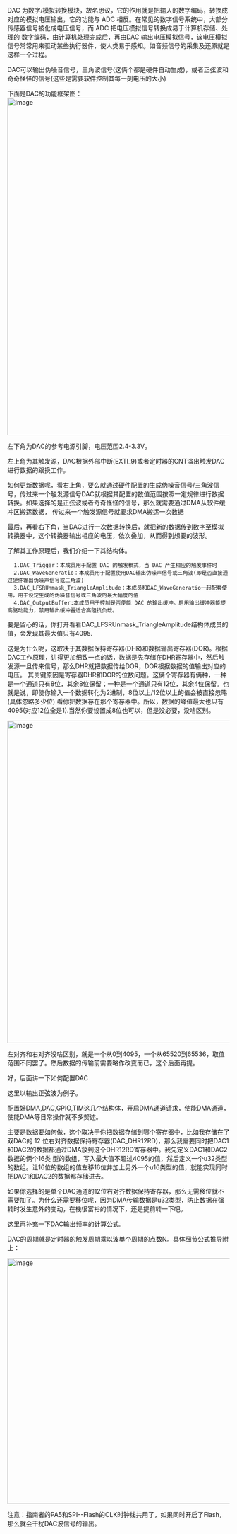   DAC 为数字/模拟转换模块，故名思议，它的作用就是把输入的数字编码，转换成对应的模拟电压输出，它的功能与 ADC 相反。在常见的数字信号系统中，大部分传感器信号被化成电压信号，而 ADC 把电压模拟信号转换成易于计算机存储、处理的
数字编码，由计算机处理完成后，再由DAC 输出电压模拟信号，该电压模拟信号常常用来驱动某些执行器件，使人类易于感知。如音频信号的采集及还原就是这样一个过程。

  DAC可以输出伪噪音信号，三角波信号(这俩个都是硬件自动生成)，或者正弦波和奇奇怪怪的信号(这些是需要软件控制其每一刻电压的大小)
  
  下面是DAC的功能框架图：
  <img width="1235" height="763" alt="image" src="https://github.com/user-attachments/assets/6221cef7-3059-407d-bc36-ff8978e47e32" />

  左下角为DAC的参考电源引脚，电压范围2.4-3.3V。
  
  左上角为其触发源，DAC根据外部中断(EXTI_9)或者定时器的CNT溢出触发DAC进行数据的跟换工作。
  
  如何更新数据呢，看右上角，要么就通过硬件配置的生成伪噪音信号/三角波信号，传过来一个触发源信号DAC就根据其配置的数值范围按照一定规律进行数据转换。如果选择的是正弦波或者奇奇怪怪的信号，那么就需要通过DMA从软件缓冲区搬运数据，
传过来一个触发源信号就要求DMA搬运一次数据

  最后，再看右下角，当DAC进行一次数据转换后，就把新的数据传到数字至模拟转换器中，这个转换器输出相应的电压，依次叠加，从而得到想要的波形。

  了解其工作原理后，我们介绍一下其结构体。

      1.DAC_Trigger：本成员用于配置 DAC 的触发模式，当 DAC 产生相应的触发事件时
      2.DAC_WaveGeneratio：本成员用于配置使用DAC输出伪噪声信号或三角波(即是否直接通过硬件输出伪噪声信号或三角波)
      3.DAC_LFSRUnmask_TriangleAmplitude：本成员和DAC_WaveGeneratio一起配套使用，用于设定生成的伪噪音信号或三角波的最大幅度的值
      4.DAC_OutputBuffer:本成员用于控制是否使能 DAC 的输出缓冲。启用输出缓冲器能提高驱动能力，禁用输出缓冲器适合高阻抗负载。

  要是留心的话，你打开看看DAC_LFSRUnmask_TriangleAmplitude结构体成员的值，会发现其最大值只有4095.

  这是为什么呢，这取决于其数据保持寄存器(DHR)和数据输出寄存器(DOR)。根据DAC工作原理，讲得更加细致一点的话，数据是先存储在DHR寄存器中，然后触发源一旦传来信号，那么DHR就把数据传给DOR，DOR根据数据的值输出对应的电压。
其关键原因是寄存器DHR和DOR的位数问题。这俩个寄存器有俩种，一种是一个通道只有8位，其余8位保留；一种是一个通道只有12位，其余4位保留。也就是说，即使你输入一个数据转化为2进制，8位以上/12位以上的值会被直接忽略(具体忽略多少位)
看你把数据存在那个寄存器中。所以，数据的峰值最大也只有4095(对应12位全是1).当然你要设置成8位也可以，但是没必要，没啥区别。

  <img width="792" height="729" alt="image" src="https://github.com/user-attachments/assets/d52ade01-c354-4f45-a9d9-a08f40c34a6f" />

  左对齐和右对齐没啥区别，就是一个从0到4095，一个从65520到65536，取值范围不同罢了。然后数据的传输前需要略作改变而已，这个后面再提。

  好，后面讲一下如何配置DAC

  这里以输出正弦波为例子。

  配置好DMA,DAC,GPIO,TIM这几个结构体，开启DMA通道请求，使能DMA通道，使能DMA等日常操作就不多赘述。

  主要是数据要如何做，这个取决于你把数据存储到哪个寄存器中，比如我存储在了双DAC的 12 位右对齐数据保持寄存器(DAC_DHR12RD)，那么我需要同时把DAC1和DAC2的数据都通过DMA放到这个DHR12RD寄存器中。我先定义DAC1和DAC2数据的俩个16类
型的数组，写入最大值不超过4095的值，然后定义一个u32类型的数组。让16位的数组的值左移16位并加上另外一个u16类型的值，就能实现同时把DAC1和DAC2的数据都存储进去。

  如果你选择的是单个DAC通道的12位右对齐数据保持寄存器，那么无需移位就不需要加了。为什么还需要移位呢，因为DMA传输数据是u32类型，防止数据在强转时发生意外的变动，在栈很富裕的情况下，还是提前转一下吧。

  这里再补充一下DAC输出频率的计算公式。

  DAC的周期就是定时器的触发周期乘以波单个周期的点数N。具体细节公式推导附上：

  <img width="954" height="555" alt="image" src="https://github.com/user-attachments/assets/1dfb24d2-3878-4cb7-8846-96dcf1a25573" />


  注意：指南者的PA5和SPI--Flash的CLK时钟线共用了，如果同时开启了Flash，那么就会干扰DAC波信号的输出。
